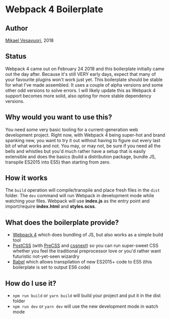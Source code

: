# Webpack 4 Boilerplate

## Author

[Mikael Vesavuori](http://www.mikaelvesavuori.se), 2018

## Status

Webpack 4 came out on February 24 2018 and this boilerplate initially came out the day after. Because it's still VERY early days, expect that many of your favourite plugins won't work just yet. This boilerplate should be stable for what I've made assembled. It uses a couple of alpha versions and some other odd versions to solve errors. I will likely update this as Webpack 4 support becomes more solid, also opting for more stable dependency versions.

## Why would you want to use this?

You need some very basic tooling for a current-generation web development project. Right now, with Webpack 4 being super-hot and brand spanking new, you want to try it out without having to figure out every last bit of what works and not. You may, or may not, be sure if you need all the bells and whistles but you'd much rather have a setup that is easily extensible and does the basics (build a distribution package, bundle JS, transpile ES2015 into ES5) than starting from zero.

## How it works

The `build` operation will compile/transpile and place fresh files in the `dist` folder. The `dev` command will run Webpack in development mode while watching your files. Webpack will use **index.js** as the entry point and import/require **index.html** and **styles.scss**.

## What does the boilerplate provide?

* [Webpack 4](https://webpack.js.org) which does bundling of JS, but also works as a simple build tool
* [PostCSS](https://github.com/postcss/postcss) (with [PreCSS](https://github.com/jonathantneal/precss) and [cssnext](http://cssnext.io)) so you can run super-sweet CSS whether you feel the traditional preprocessor love or you'd rather want futuristic not-yet-seen wizardry
* [Babel](https://babeljs.io) which allows transpilation of new ES2015+ code to ES5 (this boilerplate is set to output ES6 code)

## How do I use it?

* `npm run build` or `yarn build` will build your project and put it in the dist folder
* `npm run dev` or `yarn dev` will use the new development mode in watch mode
